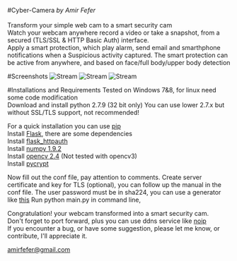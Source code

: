#Cyber-Camera
<i>by Amir Fefer </i><br> <br>
Transform your simple web cam to a smart security cam <br>
Watch your webcam anywhere record a video or take a snapshot, from a secured (TLS/SSL & HTTP Basic Auth) interface. <br>
Apply a smart protection, which play alarm, send email and smarthphone notifications when a Suspicious activity captured. 
The smart protection can be active from anywhere, and based on face/full body/upper body detection 

#Screenshots
![Stream](https://github.com/amirfefer/Cyber-Camera/blob/master/static/stream.jpg) 
![Stream](https://github.com/amirfefer/Cyber-Camera/blob/master/static/online.jpg)
![Stream](https://github.com/amirfefer/Cyber-Camera/blob/master/static/record.jpg)

#Installations and Requirements
Tested on Windows 7&8, for linux need some code modification  <br>
Download and install python 2.7.9 (32 bit only)
You can use lower 2.7.x but without SSL/TLS support, not recommended!

For a quick installation you can use  [pip](https://pip.pypa.io/en/latest/installing.html) <br>
Install  [Flask](http://flask.pocoo.org/docs/0.10/installation/#installation), there are some dependencies  <br>
Install [flask_httpauth](https://flask-httpauth.readthedocs.org/en/latest/)<br>
Install [numpy 1.9.2](http://sourceforge.net/projects/numpy/files/)<br>
Install [opencv 2.4](https://sourceforge.net/projects/opencvlibrary/files/opencv-win/2.4.11/opencv-2.4.11.exe) (Not tested with opencv3)<br>
Install [pycrypt](https://pypi.python.org/pypi/pycrypto) <br>

Now fill out the conf file, pay attention to comments.
Create server certificate and key for TLS (optional),  you can follow up the manual in the conf file.
The user password must be in sha224, you can use a generator like [this](http://www.miniwebtool.com/sha224-hash-generator/)
Run python main.py in command line, 

Congratulation! your webcam transformed into a smart security cam. <br>
Don't forget to  port forward, plus you can use ddns service like [noip](http://www.noip.com/free) <br>
If you encounter a bug, or have some suggestion, please  let me know, or contribute, I'll appreciate it.

amirfefer@gmail.com


